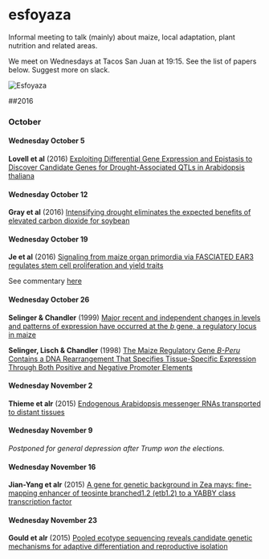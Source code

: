 # esfoyaza

Informal meeting to talk (mainly) about maize, local adaptation, plant nutrition and related areas.

We meet on Wednesdays at Tacos San Juan at 19:15. See the list of papers below. Suggest more on slack.

![Esfoyaza](http://asturies.com/sites/default/files/Esfoyaza.jpg)

##2016

### October

#### Wednesday October 5
 	
**Lovell et al** (2016) [Exploiting Differential Gene Expression and Epistasis to Discover Candidate Genes for Drought-Associated QTLs in Arabidopsis thaliana](http://www.plantcell.org/content/27/4/969.short)    	          	
	         	
#### Wednesday October 12
 	
**Gray et al** (2016) [Intensifying drought eliminates the expected benefits of elevated carbon dioxide for soybean](nature.com/articles/nplants2016132)  

#### Wednesday October 19
 	
**Je et al** (2016) [Signaling from maize organ primordia via FASCIATED EAR3 regulates stem cell proliferation and yield traits](http://www.nature.com/ng/journal/v48/n7/full/ng.3567.html)  

See commentary [here](http://www.nature.com/ng/journal/v48/n7/full/ng.3601.html)

#### Wednesday October 26
 	
**Selinger & Chandler** (1999) [Major recent and independent changes in levels and patterns of expression have occurred at the _b_ gene, a regulatory locus in maize](http://www.pnas.org/content/96/26/15007.full.pdf)  

**Selinger, Lisch & Chandler** (1998) [The Maize Regulatory Gene _B-Peru_ Contains a DNA Rearrangement That Specifies Tissue-Specific Expression Through Both Positive and Negative Promoter Elements](http://www.genetics.org/content/genetics/149/2/1125.full.pdf)  

#### Wednesday November 2
 	
**Thieme et alr** (2015) [Endogenous Arabidopsis messenger RNAs
transported to distant tissues](http://www.nature.com.sci-hub.bz/articles/nplants201525)  

#### Wednesday November 9 
 	
*Postponed for general depression after Trump won the elections.* 

#### Wednesday November 16
 	
**Jian-Yang et alr** (2015) [A gene for genetic background in Zea mays: fine-mapping enhancer of teosinte branched1.2 (etb1.2) to a YABBY class transcription factor](http://www.genetics.org/content/genetics/early/2016/10/10/genetics.116.194928.full.pdf)

#### Wednesday November 23
 	
**Gould et alr** (2015) [Pooled ecotype sequencing reveals candidate genetic mechanisms for adaptive differentiation and reproductive isolation](http://onlinelibrary.wiley.com/store/10.1111/mec.13881/asset/mec13881.pdf?v=1&t=ivoe00ba&s=392682e3f2186d30ec6b0c1aeb0c117572df7cb5)


